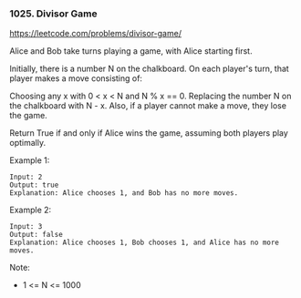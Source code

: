 ### 1025. Divisor Game

https://leetcode.com/problems/divisor-game/

Alice and Bob take turns playing a game, with Alice starting first.

Initially, there is a number N on the chalkboard.  On each player's turn, that player makes a move consisting of:

Choosing any x with 0 < x < N and N % x == 0.
Replacing the number N on the chalkboard with N - x.
Also, if a player cannot make a move, they lose the game.

Return True if and only if Alice wins the game, assuming both players play optimally.



Example 1:

    Input: 2
    Output: true
    Explanation: Alice chooses 1, and Bob has no more moves.
Example 2:

    Input: 3
    Output: false
    Explanation: Alice chooses 1, Bob chooses 1, and Alice has no more moves.
     

Note:

- 1 <= N <= 1000